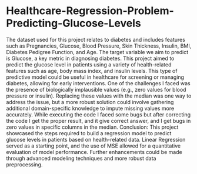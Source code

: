 # Healthcare-Regression-Problem-Predicting-Glucose-Levels
The dataset used for this project relates to diabetes and includes features such as Pregnancies, Glucose, Blood Pressure, Skin Thickness, Insulin, BMI, Diabetes Pedigree Function, and Age. The target variable we aim to predict is Glucose, a key metric in diagnosing diabetes.
This project aimed to predict the glucose level in patients using a variety of health-related features such as age, body mass index, and insulin levels. This type of predictive model could be useful in healthcare for screening or managing diabetes, allowing for early interventions.
One of the challenges I faced was the presence of biologically implausible values (e.g., zero values for blood pressure or insulin). Replacing these values with the median was one way to address the issue, but a more robust solution could involve gathering additional domain-specific knowledge to impute missing values more accurately.
While executing the code I faced some bugs but after correcting the code I get the proper result, and it give correct answer, and I get bugs in zero values in specific columns in the median.
Conclusion: This project showcased the steps required to build a regression model to predict glucose levels in patients based on health-related data. Linear Regression served as a starting point, and the use of MSE allowed for a quantitative evaluation of model performance. Further enhancements could be made through advanced modeling techniques and more robust data preprocessing.

